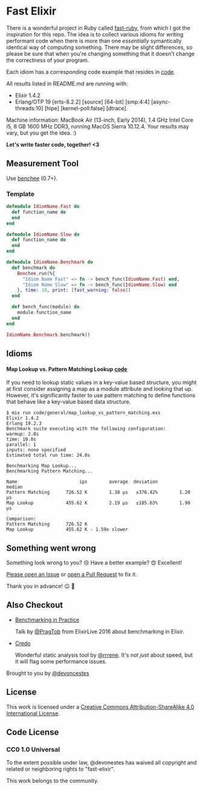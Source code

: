 Fast Elixir 
=======================================================================================================================================================================

There is a wonderful project in Ruby called [fast-ruby](https://github.com/JuanitoFatas/fast-ruby), from which I got the inspiration for this repo. The idea is to collect various idioms for writing performant code when there is more than one _essentially_ symantically identical way of computing something. There may be slight differences, so please be sure that when you're changing something that it doesn't change the correctness of your program.

Each idiom has a corresponding code example that resides in [code](code).

All results listed in README.md are running with:
* Elixir 1.4.2
* Erlang/OTP 19 [erts-8.2.2] [source] [64-bit] [smp:4:4] [async-threads:10] [hipe] [kernel-poll:false] [dtrace].

Machine information: MacBook Air (13-inch, Early 2014), 1.4 GHz Intel Core i5, 8 GB 1600 MHz DDR3, running MacOS Sierra 10.12.4. Your results may vary, but you get the idea. :)

**Let's write faster code, together! <3**

Measurement Tool
-----------------

Use [benchee](https://github.com/PragTob/benchee) (0.7+).

### Template

```elixir
defmodule IdiomName.Fast do
  def function_name do
  end
end

defmodule IdiomName.Slow do
  def function_name do
  end
end

defmodule IdiomName.Benchmark do
  def benchmark do
    Benchee.run(%{
      "Idiom Name Fast" => fn -> bench_func(IdiomName.Fast) end,
      "Idiom Name Slow" => fn -> bench_func(IdiomName.Slow) end
    }, time: 10, print: [fast_warning: false])
  end

  def bench_func(module) do
    module.function_name
  end
end

IdiomName.Benchmark.benchmark()
```

Idioms
------

#### Map Lookup vs. Pattern Matching Lookup [code](code/general/map_lookup_vs_pattern_matching.exs)

If you need to lookup static values in a key-value based structure, you might at
first consider assigning a map as a module attribute and looking that up.
However, it's significantly faster to use pattern matching to define functions
that behave like a key-value based data structure.

```
$ mix run code/general/map_lookup_vs_pattern_matching.exs
Elixir 1.4.2
Erlang 19.2.3
Benchmark suite executing with the following configuration:
warmup: 2.0s
time: 10.0s
parallel: 1
inputs: none specified
Estimated total run time: 24.0s

Benchmarking Map Lookup...
Benchmarking Pattern Matching...

Name                       ips        average  deviation         median
Pattern Matching      726.52 K        1.38 μs   ±376.42%        1.20 μs
Map Lookup            455.62 K        2.19 μs   ±185.63%        1.90 μs

Comparison:
Pattern Matching      726.52 K
Map Lookup            455.62 K - 1.59x slower
```

## Something went wrong

Something look wrong to you? :cry: Have a better example? :heart_eyes: Excellent!

[Please open an Issue](https://github.com/devonestes/fast-elixir/issues/new) or [open a Pull Request](https://github.com/devonestes/fast-elixir/pulls) to fix it.

Thank you in advance! :wink: :beer:


## Also Checkout

- [Benchmarking in Practice](https://www.youtube.com/watch?v=7-mE5CKXjkw)

  Talk by [@PragTob](https://github.com/PragTob) from ElixirLive 2016 about benchmarking in Elixir.

- [Credo](https://github.com/rrrene/credo)

  Wonderful static analysis tool by [@rrrene](https://github.com/rrrene). It's not _just_ about speed, but it will flag some performance issues.



Brought to you by [@devoncestes](https://twitter.com/devoncestes)

## License

This work is licensed under a [Creative Commons Attribution-ShareAlike 4.0 International License](https://creativecommons.org/licenses/by-sa/4.0/).


## Code License

### CC0 1.0 Universal

To the extent possible under law, @devonestes has waived all copyright and related or neighboring rights to "fast-elixir".

This work belongs to the community.
